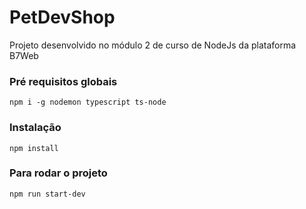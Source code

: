# PetDevShop
Projeto desenvolvido no módulo 2 de curso de NodeJs da plataforma B7Web

### Pré requisitos globais
`npm i -g nodemon typescript ts-node`

### Instalação
`npm install`

### Para rodar o projeto
`npm run start-dev`
